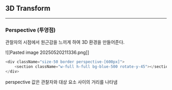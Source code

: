 ## 3D Transform
---
### Perspective (투영점)
관찰자의 시점에서 원근감을 느끼게 하여 3D 환경을 만들어준다.

![[Pasted image 20250520211336.png]]

```js
<div className="size-50 border perspective-[600px]">
	<section className="w-full h-full bg-blue-500 rotate-y-45"></section>
</div>
```

perspective 값은 관찰자와 대상 요소 사이의 거리를 나타냄